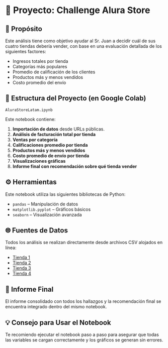 # 📘 Proyecto: Challenge Alura Store  

## 🎯 Propósito

Este análisis tiene como objetivo ayudar al Sr. Juan a decidir cuál de sus cuatro tiendas debería vender, con base en una evaluación detallada de los siguientes factores:

- Ingresos totales por tienda  
- Categorías más populares  
- Promedio de calificación de los clientes  
- Productos más y menos vendidos  
- Costo promedio del envío  

## 📁 Estructura del Proyecto (en Google Colab)

```
AluraStoreLatam.ipynb
```

Este notebook contiene:

1. **Importación de datos** desde URLs públicas.
2. **Análisis de facturación total por tienda**
3. **Ventas por categoría**
4. **Calificaciones promedio por tienda**
5. **Productos más y menos vendidos**
6. **Costo promedio de envío por tienda**
7. **Visualizaciones gráficas**
8. **Informe final con recomendación sobre qué tienda vender**

## ⚙️ Herramientas

Este notebook utiliza las siguientes bibliotecas de Python:

- `pandas` – Manipulación de datos
- `matplotlib.pyplot` – Gráficos básicos
- `seaborn` – Visualización avanzada

## 🌐 Fuentes de Datos

Todos los análisis se realizan directamente desde archivos CSV alojados en línea:

- [Tienda 1](https://raw.githubusercontent.com/alura-es-cursos/challenge1-data-science-latam/refs/heads/main/base-de-datos-challenge1-latam/tienda_1.csv)
- [Tienda 2](https://raw.githubusercontent.com/alura-es-cursos/challenge1-data-science-latam/refs/heads/main/base-de-datos-challenge1-latam/tienda_2.csv)
- [Tienda 3](https://raw.githubusercontent.com/alura-es-cursos/challenge1-data-science-latam/refs/heads/main/base-de-datos-challenge1-latam/tienda_3.csv)
- [Tienda 4](https://raw.githubusercontent.com/alura-es-cursos/challenge1-data-science-latam/refs/heads/main/base-de-datos-challenge1-latam/tienda_4.csv)

## 📄 Informe Final

El informe consolidado con todos los hallazgos y la recomendación final se encuentra integrado dentro del mismo notebook.

## 💡 Consejo para Usar el Notebook

Te recomiendo ejecutar el notebook paso a paso para asegurar que todas las variables se cargan correctamente y los gráficos se generan sin errores.
